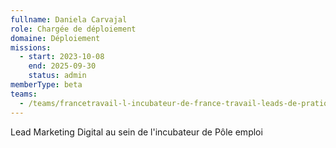 ```yaml
---
fullname: Daniela Carvajal
role: Chargée de déploiement
domaine: Déploiement
missions:
  - start: 2023-10-08
    end: 2025-09-30
    status: admin
memberType: beta
teams:
  - /teams/francetravail-l-incubateur-de-france-travail-leads-de-pratiques
---
```

Lead Marketing Digital au sein de l'incubateur de Pôle emploi
